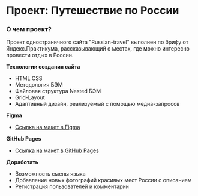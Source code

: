 # Проект: Путешествие по России

### О чем проект?  
Проект одностраничного сайта "Russian-travel" выполнен по брифу от Яндекс.Практикума, рассказывающий о местах, где можно интересно провести отдых в России.


**Технологии создания сайта**
* HTML CSS
* Методология БЭМ
* Файловая структура Nested БЭМ
* Grid-Layout
* Адаптивный дизайн, реализуемый с помощью медиа-запросов  

**Figma**

* [Ссылка на макет в Figma](https://www.figma.com/file/5S2WSbEFL6awjVWJ0NWL8Q/Sprint-3_-Russia-_-desktop-mobile?node-id=28503%3A0)

**GitHub Pages**
* [Ссылка на макет в GitHub Pages](https://messaiina.github.io/russian-travel/)  

**Доработать**  
* Возможность смены языка
* Добавление новых фотографий красивых мест России с описанием
* Регистрация пользователей и комментарии
